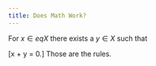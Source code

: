 ```yaml
---
title: Does Math Work?
---
```


For $x \in eq X$ there exists a $y \in X$ such that

\[x + y = 0.\]
Those are the rules.
